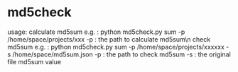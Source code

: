 # md5check
usage:
calculate md5sum e.g. :
python md5check.py sum -p /home/space/projects/xxx
-p : the path to calculate md5sum\n
check md5sum e.g. :
python md5check.py sum -p /home/space/projects/xxxxxx -s /home/space/md5sum.json
-p : the path to check md5sum
-s : the original file md5sum value
